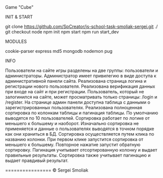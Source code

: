 Game "Cube"

INIT & START

git clone https://github.com/SpCreator/js-school-task-smoliak-sergei.git ./
git checkout node
npm init
npm start
npm run start_dev

MODULES

cookie-parser
express
md5
mongodb
nodemon
pug

INFO

Пользователи на сайте игры разделены на две группы: пользователи и администраторы.
Администратор имеет привилегию в виде доступа к административной панели сайта.
Реализована страница логина и регистрации нового пользователя.
Реализована верификация данных при входе на сайт и при регистрации.
Пользователь, который не залогинился на сайте, может просматривать только страницы: /login и /register.
На странице админ панели доступна таблица с данными о зарегистрированных пользователях.
Реализована полноценная сортировка по колонкам таблицы и пагинация таблицы.
По умолчанию выводятся по 10 пользователей.
Сортировка работает по логике от меньшего к большему и наоборот.
Изначально сортировка не применяется и данные о пользователях выводятся в точном порядке как они храниться в БД.
Сортировка осуществляется путем клика по названию колонки. При первом клике запустится сортировка от меньшего к большему. Повторное нажатие запустит обратную сортировку.
Пагинация учитывает отсортированную колонку и выдает правильные результаты.
Сортировка также учитывает пагинацию и выдает правдивый результат.

================ © Sergei Smoliak